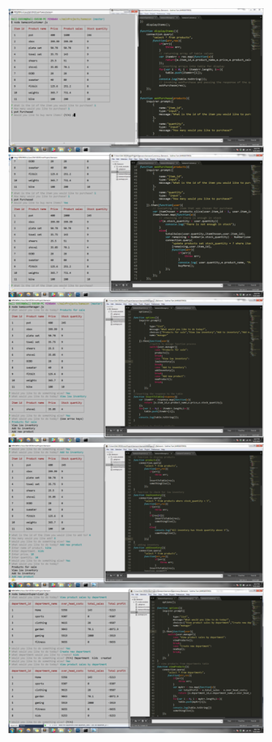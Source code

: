 <img src="https://raw.githubusercontent.com/91integ25/Bamazon/f5d68fd18b6f9be9a8dfa211b4aca18a2957e2e3/images/Screenshot%202017-04-21%2020.44.17.png">
<img src="https://raw.githubusercontent.com/91integ25/Bamazon/f5d68fd18b6f9be9a8dfa211b4aca18a2957e2e3/images/Screenshot%202017-04-21%2020.44.55.png">
<img src="https://raw.githubusercontent.com/91integ25/Bamazon/f5d68fd18b6f9be9a8dfa211b4aca18a2957e2e3/images/Screenshot%202017-04-21%2020.47.34.png">
<img src="https://raw.githubusercontent.com/91integ25/Bamazon/f5d68fd18b6f9be9a8dfa211b4aca18a2957e2e3/images/Screenshot%202017-04-21%2020.53.12.png">
<img src="https://raw.githubusercontent.com/91integ25/Bamazon/f5d68fd18b6f9be9a8dfa211b4aca18a2957e2e3/images/Screenshot%202017-04-21%2021.01.44.png">




